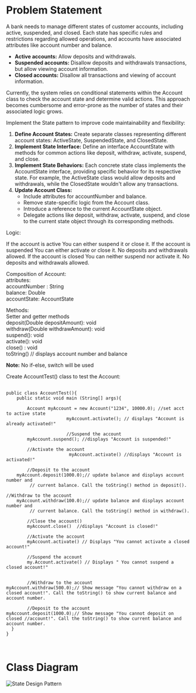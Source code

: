 # Problem Statement

A bank needs to manage different states of customer accounts, including active, suspended, and closed. Each state has specific rules and restrictions regarding allowed operations, and accounts have associated attributes like account number and balance.

<ul>
  <li><b>Active accounts:</b> Allow deposits and withdrawals.</li>
  <li><b>Suspended accounts:</b> Disallow deposits and withdrawals transactions, but allow viewing account information.</li>
  <li><b>Closed accounts:</b> Disallow all transactions and viewing of account information.</li>
</ul>

Currently, the system relies on conditional statements within the Account class to check the account state and determine valid actions. This approach becomes cumbersome and error-prone as the number of states and their associated logic grows.

Implement the State pattern to improve code maintainability and flexibility:

<ol>
  <li><b>Define Account States:</b>  Create separate classes representing different account states: ActiveState, SuspendedState, and ClosedState.</li>
  <li><b>Implement State Interface:</b> Define an interface AccountState with methods for common actions like deposit, withdraw, activate, suspend, and close.</li>
  <li><b>Implement State Behaviors:</b> Each concrete state class implements the AccountState interface, providing specific behavior for its respective state. For example, the ActiveState class would allow deposits and withdrawals, while the ClosedState wouldn't allow any transactions.</li>
  <li><b>Update Account Class:</b>
  <ul>
    <li>Include attributes for accountNumber and balance.</li>
    <li>Remove state-specific logic from the Account class.</li>
    <li>Introduce a reference to the current AccountState object.</li>
    <li>Delegate actions like deposit, withdraw, activate, suspend, and close to the current state object through its corresponding methods.</li>
  </ul>
  </li>
</ol>

Logic:

If the account is active
    You can either suspend it or close it.
If the account is suspended
    You can either activate or close it.
     No deposits and withdrawals allowed.
If the account is closed
     You can neither suspend nor activate it.
      No deposits and withdrawals allowed.


Composition of Account:
<br>attributes:
<br>accountNumber : String
<br>balance:  Double
<br>accountState:  AccountState

Methods:
<br>Setter and getter methods
<br>deposit(Double depositAmount): void
<br>withdraw(Double withdrawAmount): void
<br>suspend(): void
<br>activate(): void
<br>close() : void
<br>toString()   // displays account number and balance

<b>Note:</b> No if-else, switch will be used

Create AccountTest() class to test the Account:

<pre> <code>
public class AccountTest(){
	public static void main (String[] args){

		Account myAccount = new Account("1234", 10000.0); //set acct to active state
                       myAccount.activate(); // displays "Account is already activated!"

                       //Suspend the account
		myAccount.suspend(); //displays "Account is suspended!"

		//Activate the account
                        myAccount.activate() //displays "Account is activated!"
		
		//Deposit to the account
	myAccount.deposit(1000.0);// update balance and displays account number and
         // current balance. Call the toString() method in deposit().    	                                

//Withdraw to the account
	myAccount.withdraw(100.0);// update balance and displays account number and
         // current balance. Call the toString() method in withdraw().    	                                

		//Close the account()
		myAccount.close()  //displays "Account is closed!"

		//Activate the account
		myAccount.activate() // Displays "You cannot activate a closed account!"	

		//Suspend the account
		my.Account.activate() // Displays " You cannot suspend a closed account!"


		//Withdraw to the account
myAccount.withdraw(500.0);// Show message "You cannot withdraw on a closed account!". Call the toString() to show current balance and account number.

		//Deposit to the account
myAccount.deposit(1000.0);// Show message "You cannot deposit on closed //account!". Call the toString() to show current balance and account number.
  }
}
</pre> </code>

# Class Diagram
![State Design Pattern](https://github.com/RonanSoriano/statePattern/assets/142371669/f2b2556e-9964-47df-b965-31ea3e373ab2)
